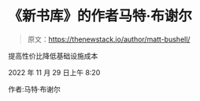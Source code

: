 # 《新书库》的作者马特·布谢尔

> 原文：<https://thenewstack.io/author/matt-bushell/>

提高性价比降低基础设施成本

2022 年 11 月 29 日上午 8:20

作者:马特·布谢尔
